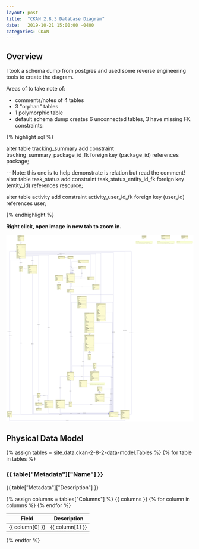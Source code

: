 ```yaml
---
layout: post
title:  "CKAN 2.8.3 Database Diagram"
date:   2019-10-21 15:00:00 -0400
categories: CKAN
---
```


## Overview

I took a schema dump from postgres and used some reverse engineering tools to create the diagram. 

Areas of to take note of:

* comments/notes of 4 tables
* 3 "orphan" tables
* 1 polymorphic table
* default schema dump creates 6 unconnected tables, 3 have missing FK constraints:

{% highlight sql %}

alter table tracking_summary
   add constraint tracking_summary_package_id_fk
      foreign key (package_id) references package;

-- Note: this one is to help demonstrate is relation but read the comment!
alter table task_status
   add constraint task_status_entity_id_fk
      foreign key (entity_id) references resource;

alter table activity
   add constraint activity_user_id_fk
      foreign key (user_id) references user;
      
{% endhighlight %}

**Right click, open image in new tab to zoom in.**

<img alt="ckan 2.8.3 DDL physical diagram" src="/assets/img/ckan-2.8.3-ddl-diagram-2019-10-21.png" />

## Physical Data Model

{% assign tables = site.data.ckan-2-8-2-data-model.Tables %}
{% for table in tables %}

   <h3>{{ table["Metadata"]["Name"] }}</h3>
   <p>{{ table["Metadata"]["Description"] }}</p>

   <table>
     <thead>
       <tr>
         <th>Field</th>
         <th>Description</th>
       </tr>
     </thead>
     <tbody>
       {% assign columns = tables["Columns"] %}
        {{ columns }}
       {% for column in columns %}
         <tr>
           <td>{{ column[0] }}</td>
           <td>{{ column[1] }}</td>
         </tr>
       {% endfor %}
     </tbody>
   </table>

{% endfor %}
